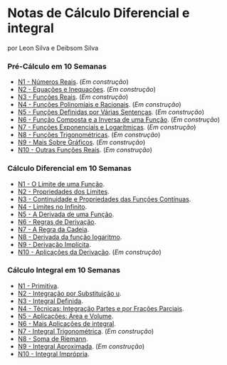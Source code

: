 # Notas de Cálculo Diferencial e integral

por Leon Silva e Deibsom Silva


### Pré-Cálculo em 10 Semanas 
- [N1 - Números Reais](https://ldsufrpe.github.io/calculo/SS1). (*Em construção*)
- [N2 - Equações e Inequações](https://ldsufrpe.github.io/calculo/SS1). (*Em construção*)
- [N3 - Funções Reais](https://ldsufrpe.github.io/calculo/SS1). (*Em construção*)
- [N4 - Funções Polinomiais e Racionais](https://ldsufrpe.github.io/calculo/SS1). (*Em construção*)
- [N5 - Funções Definidas por Várias Sentenças](https://ldsufrpe.github.io/calculo/SS1). (*Em construção*)
- [N6 - Função Composta e a Inversa de uma Função](https://ldsufrpe.github.io/calculo/SS1). (*Em construção*)
- [N7 - Funções Exponenciais e Logarítmicas](https://ldsufrpe.github.io/calculo/SS1). (*Em construção*)
- [N8 - Funções Trigonométricas](https://ldsufrpe.github.io/calculo/SS1). (*Em construção*)
- [N9 - Mais Sobre Gráficos](https://ldsufrpe.github.io/calculo/SS1). (*Em construção*)
- [N10 - Outras Funções Reais](https://ldsufrpe.github.io/calculo/SS1). (*Em construção*)





### Cálculo Diferencial em 10 Semanas
- [N1 - O Limite de uma Função](https://ldsufrpe.github.io/calculon1/N1). 
- [N2 - Propriedades dos Limites](https://ldsufrpe.github.io/calculon1/N2). 
- [N3 - Continuidade e Propriedades das Funções Contínuas](https://ldsufrpe.github.io/calculon1/N3).
- [N4 - Limites no Infinito](https://ldsufrpe.github.io/calculon1/N4). 
- [N5 - A Derivada de uma Função](https://ldsufrpe.github.io/calculon1/N5).  
- [N6 - Regras de Derivação](https://ldsufrpe.github.io/calculon1/N6). 
- [N7 - A Regra da Cadeia](https://ldsufrpe.github.io/calculon1/N7). 
- [N8 - Derivada da função logaritmo](https://ldsufrpe.github.io/calculon1/N8). 
- [N9 - Derivação Implícita](https://ldsufrpe.github.io/calculon1/N9). 
- [N10 - Aplicações da Derivação](https://ldsufrpe.github.io/calculo/SS1). (*Em construção*) 





### Cálculo Integral em 10 Semanas


- [N1 - Primitiva](https://ldsufrpe.github.io/calculo/N1/).
- [N2 - Integração por Substituição u](https://ldsufrpe.github.io/calculo/N2/).
- [N3 - Integral Definida](https://ldsufrpe.github.io/calculo/N3/).
- [N4 - Técnicas: Integração Partes e por Frações Parciais](https://ldsufrpe.github.io/calculo/N4/).
- [N5 - Aplicações: Área e Volume](https://ldsufrpe.github.io/calculo/N5/).
- [N6 - Mais Aplicações de integral](https://ldsufrpe.github.io/calculo/N6/). 
- [N7 - Integral Trigonométrica](https://ldsufrpe.github.io/calculo/N7/). (*Em construção*)
- [N8 - Soma de Riemann](https://ldsufrpe.github.io/calculo/N8/).
- [N9 - Integral Aproximada](https://ldsufrpe.github.io/calculo/N9/). (*Em construção*)
- [N10 - Integral Imprópria](https://ldsufrpe.github.io/calculo/N10/).

